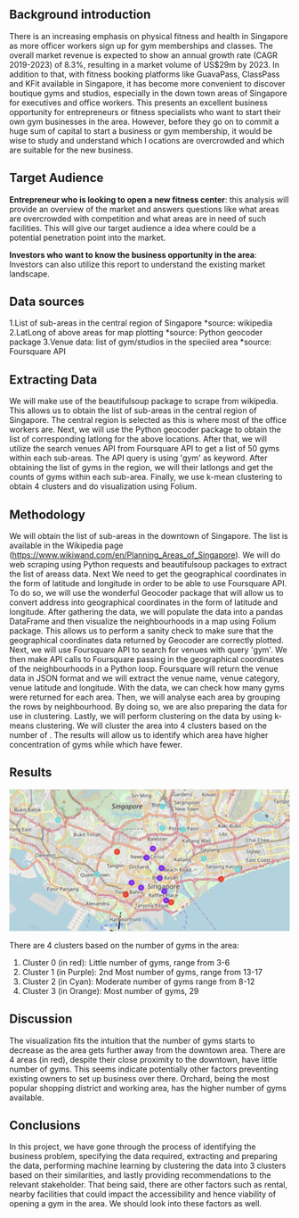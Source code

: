 ## Background introduction
There is an increasing emphasis on physical fitness and health in Singapore as more officer workers sign up for gym 
memberships and classes. The overall market revenue is expected to show an annual growth rate (CAGR 2019-2023) of 8.3%, 
resulting in a market volume of US$29m by 2023. In addition to that, with fitness booking platforms like GuavaPass, 
ClassPass and KFit available in Singapore, it has become more convenient to discover boutique gyms and studios, especially 
in the down town areas of Singapore for executives and office workers. This presents an excellent business opportunity 
for entrepreneurs or fitness specialists who want to start their own gym businesses in the area. However, before they go 
on to commit a huge sum of capital to start a business or gym membership, it would be wise to study and understand which l
ocations are overcrowded and which are suitable for the new business.

## Target Audience 

**Entrepreneur who is looking to open a new fitness center**: this analysis will provide an overview of the market and answers 
questions like what areas are overcrowded with competition and what areas are in need of such facilities. This will 
give our target audience a idea where could be a potential penetration point into the market.

**Investors who want to know the business opportunity in the area**: Investors can also utilize this report to 
understand the existing market landscape.

## Data sources

1.List of sub-areas in the central region of Singapore 
*source: wikipedia
2.LatLong of above areas for map plotting *source: Python geocoder package
3.Venue data: list of gym/studios in the speciied area *source: Foursquare API

## Extracting Data
We will make use of the beautifulsoup package to scrape from wikipedia. This allows us to obtain the list of sub-areas in the central region of Singapore. The central region is selected as this is where most of the office workers are. 
Next, we will use the Python geocoder package to obtain the list of corresponding latlong for the above locations. 
After that, we will utilize the search venues API from Foursquare API to get a list of 50 gyms within each sub-areas. 
The API query is using 'gym' as keyword. After obtaining the list of gyms in the region, we will their latlongs and 
get the counts of gyms within each sub-area. Finally, we use k-mean clustering to obtain 4 clusters and do visualization 
using Folium.

## Methodology 
We will obtain the list of sub-areas in the downtown of Singapore. The list is
available in the Wikipedia page (https://www.wikiwand.com/en/Planning_Areas_of_Singapore).
We will do web scraping using Python requests and beautifulsoup packages to extract the list of
areass data. 
Next We need to get the geographical coordinates in the form of latitude and longitude in order to be able to use Foursquare API. To do so, we will use the wonderful Geocoder package that will allow us to convert address into geographical
coordinates in the form of latitude and longitude. After gathering the data, we will populate the data
into a pandas DataFrame and then visualize the neighbourhoods in a map using Folium package. This
allows us to perform a sanity check to make sure that the geographical coordinates data returned by
Geocoder are correctly plotted.
Next, we will use Foursquare API to search for venues with query 'gym'.
We then make API calls to Foursquare passing in the geographical coordinates of the neighbourhoods in a Python loop. Foursquare will return the venue data in JSON
format and we will extract the venue name, venue category, venue latitude and longitude. With the
data, we can check how many gyms were returned for each area. Then, we will analyse each
area by grouping the rows by neighbourhood. By doing so, we are also preparing the data for use in clustering.
Lastly, we will perform clustering on the data by using k-means clustering. We will cluster the area into 4 clusters based on the number of . The results will allow us to identify which area have higher
concentration of gyms while which have fewer. 

## Results 
![cluster result](https://github.com/zhoukai07/Coursera_Capstone/blob/master/Screenshot%202019-08-27%20at%2022.56.42.png)

There are 4 clusters based on the number of gyms in the area: 
1. Cluster 0 (in red): Little number of gyms, range from 3-6
2. Cluster 1 (in Purple): 2nd Most number of gyms, range from 13-17
3. Cluster 2 (in Cyan): Moderate number of gyms range from 8-12
4. Cluster 3 (in Orange): Most number of gyms, 29

## Discussion
The visualization fits the intuition that the number of gyms starts to decrease as the area gets further away from the downtown area. There are 4 areas (in red), despite their close proximity to the downtown, have little number of gyms. This seems indicate potentially other factors preventing existing owners to set up business over there.
Orchard, being the most popular shopping district and working area, has the higher number of gyms available. 


## Conclusions
In this project, we have gone through the process of identifying the business problem, specifying the
data required, extracting and preparing the data, performing machine learning by clustering the data
into 3 clusters based on their similarities, and lastly providing recommendations to the relevant
stakeholder. That being said, there are other factors such as rental, nearby facilities that could impact the accessibility and hence viability of opening a gym in the area. We should look into these factors as well. 
